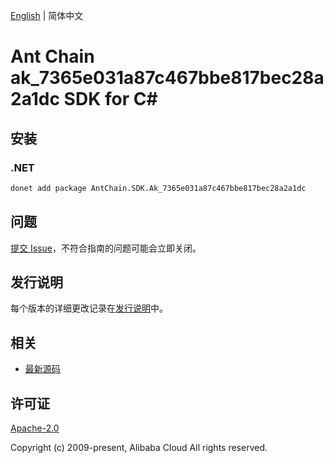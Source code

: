 [English](README.md) | 简体中文

# Ant Chain ak_7365e031a87c467bbe817bec28a2a1dc SDK for C#

## 安装

### .NET

```bash
donet add package AntChain.SDK.Ak_7365e031a87c467bbe817bec28a2a1dc
```

## 问题

[提交 Issue](https://github.com/alipay/antchain-openapi-prod-sdk/issues/new)，不符合指南的问题可能会立即关闭。

## 发行说明

每个版本的详细更改记录在[发行说明](./ChangeLog.txt)中。

## 相关

* [最新源码](https://github.com/antchain-openapi-prod-sdk)

## 许可证

[Apache-2.0](http://www.apache.org/licenses/LICENSE-2.0)

Copyright (c) 2009-present, Alibaba Cloud All rights reserved.
